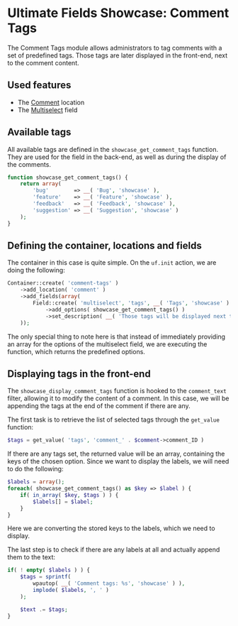# Ultimate Fields Showcase: Comment Tags

The Comment Tags module allows administrators to tag comments with a set of predefined tags. Those tags are later displayed in the front-end, next to the comment content.

## Used features

- The [Comment](https://www.ultimate-fields.com/docs/locations/comment/) location
- The [Multiselect](https://www.ultimate-fields.com/docs/fields/multiselect/) field

## Available tags

All available tags are defined in the `showcase_get_comment_tags` function. They are used for the field in the back-end, as well as during the display of the comments.

```php
function showcase_get_comment_tags() {
	return array(
		'bug'        => __( 'Bug', 'showcase' ),
		'feature'    => __( 'Feature', 'showcase' ),
		'feedback'   => __( 'Feedback', 'showcase' ),
		'suggestion' => __( 'Suggestion', 'showcase' )
	);
}
```

## Defining the container, locations and fields

The container in this case is quite simple. On the `uf.init` action, we are doing the following:

```php
Container::create( 'comment-tags' )
    ->add_location( 'comment' )
    ->add_fields(array(
        Field::create( 'multiselect', 'tags', __( 'Tags', 'showcase' ) )
            ->add_options( showcase_get_comment_tags() )
            ->set_description( __( 'Those tags will be displayed next to comments in the front-end.' ) )
    ));
```

The only special thing to note here is that instead of immediately providing an array for the options of the multiselect field, we are executing the function, which returns the predefined options.

## Displaying tags in the front-end

The `showcase_display_comment_tags` function is hooked to the `comment_text` filter, allowing it to modify the content of a comment. In this case, we will be appending the tags at the end of the comment if there are any.

The first task is to retrieve the list of selected tags through the `get_value` function:

```php
$tags = get_value( 'tags', 'comment_' . $comment->comment_ID )
```

If there are any tags set, the returned value will be an array, containing the keys of the chosen option. Since we want to display the labels, we will need to do the following:

```php
$labels = array();
foreach( showcase_get_comment_tags() as $key => $label ) {
    if( in_array( $key, $tags ) ) {
        $labels[] = $label;
    }
}
```

Here we are converting the stored keys to the labels, which we need to display.

The last step is to check if there are any labels at all and actually append them to the text:

```php
if( ! empty( $labels ) ) {
    $tags = sprintf(
        wpautop( __( 'Comment tags: %s', 'showcase' ) ),
        implode( $labels, ', ' )
    );

    $text .= $tags;
}
```
